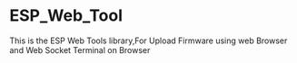 # ESP_Web_Tool
This is the ESP Web Tools library,For Upload Firmware using web Browser and Web Socket Terminal on Browser
